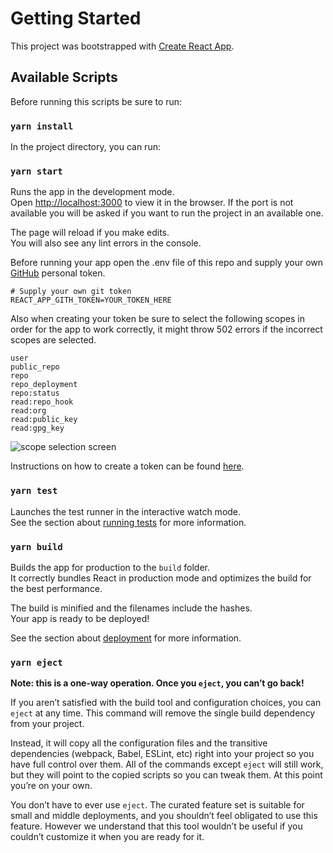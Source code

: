 # Getting Started

This project was bootstrapped with [Create React App](https://github.com/facebook/create-react-app).

## Available Scripts

Before running this scripts be sure to run:

### `yarn install`

In the project directory, you can run:

### `yarn start`

Runs the app in the development mode.\
Open [http://localhost:3000](http://localhost:3000) to view it in the browser.
If the port is not available you will be asked if you want to run the project in an available one.

The page will reload if you make edits.\
You will also see any lint errors in the console.

Before running your app open the .env file of this repo and supply your own [GitHub](https://github.com/) personal token. 

    # Supply your own git token
    REACT_APP_GITH_TOKEN=YOUR_TOKEN_HERE

Also when creating your token be sure to select the following scopes in order for the app to work correctly, it might throw 502 errors if the incorrect scopes are selected.

    user
    public_repo
    repo
    repo_deployment
    repo:status
    read:repo_hook
    read:org
    read:public_key
    read:gpg_key

![scope selection screen](https://docs.github.com/assets/images/help/settings/token_scopes.gif)

Instructions on how to create a token can be found [here](https://docs.github.com/en/enterprise-server@3.1/authentication/keeping-your-account-and-data-secure/creating-a-personal-access-token).

### `yarn test`

Launches the test runner in the interactive watch mode.\
See the section about [running tests](https://facebook.github.io/create-react-app/docs/running-tests) for more information.

### `yarn build`

Builds the app for production to the `build` folder.\
It correctly bundles React in production mode and optimizes the build for the best performance.

The build is minified and the filenames include the hashes.\
Your app is ready to be deployed!

See the section about [deployment](https://facebook.github.io/create-react-app/docs/deployment) for more information.

### `yarn eject`

**Note: this is a one-way operation. Once you `eject`, you can’t go back!**

If you aren’t satisfied with the build tool and configuration choices, you can `eject` at any time. This command will remove the single build dependency from your project.

Instead, it will copy all the configuration files and the transitive dependencies (webpack, Babel, ESLint, etc) right into your project so you have full control over them. All of the commands except `eject` will still work, but they will point to the copied scripts so you can tweak them. At this point you’re on your own.

You don’t have to ever use `eject`. The curated feature set is suitable for small and middle deployments, and you shouldn’t feel obligated to use this feature. However we understand that this tool wouldn’t be useful if you couldn’t customize it when you are ready for it.